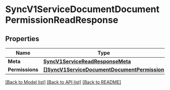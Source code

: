 # SyncV1ServiceDocumentDocumentPermissionReadResponse

## Properties

Name | Type | Description | Notes
------------ | ------------- | ------------- | -------------
**Meta** | [**SyncV1ServiceReadResponseMeta**](sync_v1_serviceReadResponse_meta.md) |  | [optional] 
**Permissions** | [**[]SyncV1ServiceDocumentDocumentPermission**](sync.v1.service.document.document_permission.md) |  | [optional] 

[[Back to Model list]](../README.md#documentation-for-models) [[Back to API list]](../README.md#documentation-for-api-endpoints) [[Back to README]](../README.md)


